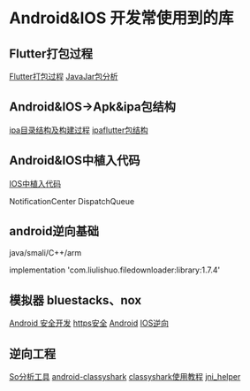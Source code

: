 # Android&IOS 开发常使用到的库


## Flutter打包过程

[Flutter打包过程](https://www.jianshu.com/p/4e8ccb02e92d)
[JavaJar包分析](https://www.jianshu.com/p/914983258ea5)

## Android&IOS->Apk&ipa包结构

[ipa目录结构及构建过程](https://www.jianshu.com/p/c33db8e95e6d)
[ipaflutter包结构](https://medium.com/flutter/flutters-ios-application-bundle-6f56d4e88cf8)



## Android&IOS中植入代码
[IOS中植入代码](http://www.xjishu.com/zhuanli/55/201610388563.html)

NotificationCenter
DispatchQueue

## android逆向基础

java/smali/C++/arm

implementation 'com.liulishuo.filedownloader:library:1.7.4'

## 模拟器 bluestacks、nox


[Android 安全开发](https://developer.android.com/training/articles/security-config#CleartextTrafficPermitted)
[https安全](http://www.52bug.cn/hkjs/6126.html)
[Android](https://developer.android.com/)
[IOS逆向](https://www.jianshu.com/p/18a318553a14)

## 逆向工程
[So分析工具](https://github.com/feicong/jni_helper)
[android-classyshark](https://github.com/google/android-classyshark)
[classyshark使用教程](http://w4lle.com/2016/02/15/ClassyShark%E2%80%94%E2%80%94%E5%88%86%E6%9E%90apk%E5%88%A9%E5%99%A8/index.html)
[jni_helper](https://github.com/feicong/jni_helper)
